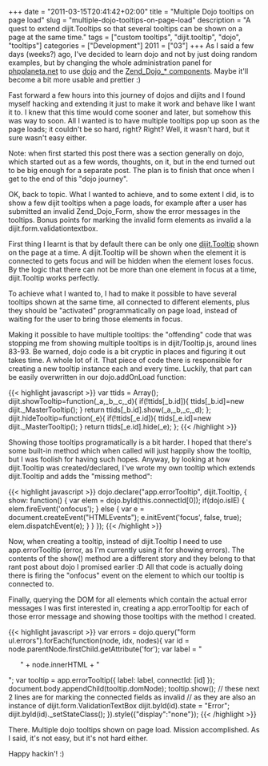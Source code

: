 +++
date = "2011-03-15T20:41:42+02:00"
title = "Multiple Dojo tooltips on page load"
slug = "multiple-dojo-tooltips-on-page-load"
description = "A quest to extend dijit.Tooltips so that several tooltips can be shown on a page at the same time."
tags = ["custom tooltips", "dijit.tooltip", "dojo", "tooltips"]
categories = ["Development"]
2011 = ["03"]
+++
As I said a few days (weeks?) ago, I've decided to learn dojo and not by just doing random examples, but by changing the whole administration panel for <a href="http://phpplaneta.net">phpplaneta.net</a> to use <a href="http://www.dojotoolkit.org/">dojo</a> and the <a href="http://framework.zend.com/manual/en/zend.dojo.html">Zend_Dojo_* components</a>. Maybe it'll become a bit more usable and prettier :)

Fast forward a few hours into this journey of dojos and dijits and I found myself hacking and extending it just to make it work and behave like I want it to. I knew that this time would come sooner and later, but somehow this was way to soon. All I wanted is to have multiple tooltips pop up soon as the page loads; it couldn't be so hard, right? Right? Well, it wasn't hard, but it sure wasn't easy either.

Note: when first started this post there was a section generally on dojo, which started out as a few words, thoughts, on it, but in the end turned out to be big enough for a separate post. The plan is to finish that once when I get to the end of this "dojo journey".

OK, back to topic. What I wanted to achieve, and to some extent I did, is to show a few dijit tooltips when a page loads, for example after a user has submitted an invalid Zend_Dojo_Form, show the error messages in the tooltips. Bonus points for marking the invalid form elements as invalid a la dijit.form.validationtextbox.

First thing I learnt is that by default there can be only one <a href="http://dojotoolkit.org/reference-guide/dijit/Tooltip.html">dijit.Tooltip</a> shown on the page at a time. A dijit.Tooltip will be shown when the element it is connected to gets focus and will be hidden when the element loses focus. By the logic that there can not be more than one element in focus at a time, dijit.Tooltip works perfectly.

To achieve what I wanted to, I had to make it possible to have several tooltips shown at the same time, all connected to different elements, plus they should be "activated" programmatically on page load, instead of waiting for the user to bring those elements in focus.

Making it possible to have multiple tooltips: the "offending" code that was stopping me from showing multiple tooltips is in dijit/Tooltip.js, around lines 83-93. Be warned, dojo code is a bit cryptic in places and figuring it out takes time. A whole lot of it. That piece of code there is responsible for creating a new tooltip instance each and every time. Luckily, that part can be easily overwritten in our dojo.addOnLoad function:

{{< highlight javascript >}}
var ttids = Array();
dijit.showTooltip=function(_a,_b,_c,_d){
    if(!ttids[_b.id]){
        ttids[_b.id]=new dijit._MasterTooltip();
    }
    return ttids[_b.id].show(_a,_b,_c,_d);
};
dijit.hideTooltip=function(_e){
    if(!ttids[_e.id]){
        ttids[_e.id]=new dijit._MasterTooltip();
    }
    return ttids[_e.id].hide(_e);
};
{{< /highlight >}}

Showing those tooltips programatically is a bit harder. I hoped that there's some built-in method which when called will just happily show the tooltip, but I was foolish for having such hopes. Anyway, by looking at how dijit.Tooltip was created/declared, I've wrote my own tooltip which extends dijit.Tooltip and adds the "missing method":

{{< highlight javascript >}}
dojo.declare("app.errorTooltip", dijit.Tooltip, {
    show: function() {
        var elem = dojo.byId(this.connectId[0]);
        if(dojo.isIE) {
            elem.fireEvent('onfocus');
        } else {
            var e = document.createEvent("HTMLEvents");
            e.initEvent('focus', false, true);
            elem.dispatchEvent(e);
        }
    }
});
{{< /highlight >}}

Now, when creating a tooltip, instead of dijit.Tooltip I need to use app.errorTooltip (error, as I'm currently using it for showing errors). The contents of the show() method are a different story and they belong to that rant post about dojo I promised earlier :D All that code is actually doing there is firing the "onfocus" event on the element to which our tooltip is connected to.

Finally, querying the DOM for all elements which contain the actual error messages I was first interested in, creating a app.errorTooltip for each of those error message and showing those tooltips with the method I created.

{{< highlight javascript >}}
var errors = dojo.query("form ul.errors").forEach(function(node, idx, nodes){
    var id = node.parentNode.firstChild.getAttribute('for');
    var label = "<ul class='errors'>" + node.innerHTML + "</ul>";
    var tooltip = app.errorTooltip({
        label: label,
        connectId: [id]
    });
    document.body.appendChild(tooltip.domNode);
    tooltip.show();
    // these next 2 lines are for marking the connected fields as invalid
    // as they are also an instance of dijit.form.ValidationTextBox
    dijit.byId(id).state = "Error";
    dijit.byId(id)._setStateClass();
}).style({"display":"none"});
{{< /highlight >}}

There. Multiple dojo tooltips shown on page load. Mission accomplished. As I said, it's not easy, but it's not hard either.

Happy hackin'! :)
